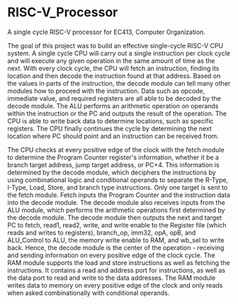 # RISC-V_Processor


A single cycle RISC-V processor for EC413, Computer Organization.



The goal of this project was to build an effective single-cycle RISC-V CPU system. A single cycle CPU will carry out a single instruction per clock cycle and will execute any given operation in the same amount of time as the next. With every clock cycle, the CPU will fetch an instruction, finding its location and then decode the instruction found at that address. Based on the values in parts of the instruction, the decode module can tell many other modules how to proceed with the instruction. Data such as opcode, immediate value, and required registers are all able to be decoded by the decode module. The ALU performs an arithmetic operation on operands within the instruction or the PC and outputs the result of the operation. The CPU is able to write back data to determine locations, such as specific registers. The CPU finally continues the cycle by determining the next location where PC should point and an instruction can be received from.


The CPU checks at every positive edge of the clock with the fetch module to determine the Program Counter register's information, whether it be a branch target address, jump target address, or PC+4. This information is determined by the decode module, which deciphers the instructions by using combinational logic and conditional operands to separate the R-Type, I-Type, Load, Store, and branch type instructions. Only one target is sent to the fetch module. Fetch inputs the Program Counter and the instruction data into the decode module.
The decode module also receives inputs from the ALU module, which performs the arithmetic operations first determined by the decode module. The decode module then outputs the next and target PC to fetch, read1, read2, write, and write enable to the Register file (which reads and writes to registers), branch_op, imm32, opA, opB, and ALU_Control to ALU, the memory write enable to RAM, and wb_sel to write back. Hence, the decode module is the center of the operation - receiving and sending information on every positive edge of the clock cycle.
The RAM module supports the load and store instructions as well as fetching the instructions. It contains a read and address port for instructions, as well as the data port to read and write to the data addresses. The RAM module writes data to memory on every positive edge of the clock and only reads when asked combinationally with conditional operands.
